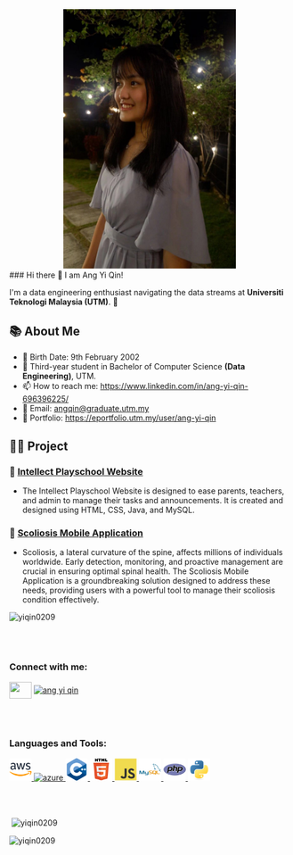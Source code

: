 <div align="center">
  <img src="WhatsApp Image 2021-10-17 at 10.56.17.jpeg" alt="yiqin" width="310px" >
</div>
### Hi there 👋 I am Ang Yi Qin!

I'm a data engineering enthusiast navigating the data streams at **Universiti Teknologi Malaysia (UTM)**. 🚀

## 📚 About Me
- 💬 Birth Date: 9th February 2002
- 🌱 Third-year student in Bachelor of Computer Science **(Data Engineering)**, UTM.
- 📫 How to reach me: https://www.linkedin.com/in/ang-yi-qin-696396225/
- 🤝 Email: angqin@graduate.utm.my
- 🌱 Portfolio: https://eportfolio.utm.my/user/ang-yi-qin

## 👨‍💻 Project

### 🏫 [Intellect Playschool Website](https://intellectplayschooljb.000webhostapp.com/IntellectPlayschool2/)

-  The Intellect Playschool Website is designed to ease parents, teachers, and admin to manage their tasks and announcements. It is created and designed using HTML, CSS, Java, and MySQL.

### 🏫 [Scoliosis Mobile Application](https://www.youtube.com/watch?v=a3k0dmp5k98)

-  Scoliosis, a lateral curvature of the spine, affects millions of individuals worldwide. Early detection, monitoring, and proactive management are crucial in ensuring optimal spinal health. The Scoliosis Mobile Application is a groundbreaking solution designed to address these needs, providing users with a powerful tool to manage their scoliosis condition effectively.

  <p align="left"> <img src="https://komarev.com/ghpvc/?username=yiqin0209&label=Profile%20views&color=0e75b6&style=flat" alt="yiqin0209" /> </p>
<br> </br>
<h3 align="left">Connect with me:</h3>
<p align="left">
<a href="https://www.linkedin.com/in/ang-yi-qin-696396225/" target="blank"><img align="center" src="https://raw.githubusercontent.com/rahuldkjain/github-profile-readme-generator/master/src/images/icons/Social/linked-in-alt.svg" height="30" width="40" /></a>
<a href="https://www.youtube.com/channel/UCLJUvn0ND8ZxoYbVySJVGyw" target="blank"><img align="center" src="https://raw.githubusercontent.com/rahuldkjain/github-profile-readme-generator/master/src/images/icons/Social/youtube.svg" alt="ang yi qin" height="30" width="40" /></a> 
</p>
<br> </br>
<h3 align="left">Languages and Tools:</h3>
<p align="left"> <a href="https://aws.amazon.com" target="_blank" rel="noreferrer"> <img src="https://raw.githubusercontent.com/devicons/devicon/master/icons/amazonwebservices/amazonwebservices-original-wordmark.svg" alt="aws" width="40" height="40"/> </a> <a href="https://azure.microsoft.com/en-in/" target="_blank" rel="noreferrer"> <img src="https://www.vectorlogo.zone/logos/microsoft_azure/microsoft_azure-icon.svg" alt="azure" width="40" height="40"/> </a> <a href="https://www.w3schools.com/cpp/" target="_blank" rel="noreferrer"> <img src="https://raw.githubusercontent.com/devicons/devicon/master/icons/cplusplus/cplusplus-original.svg" alt="cplusplus" width="40" height="40"/> </a> <a href="https://www.w3.org/html/" target="_blank" rel="noreferrer"> <img src="https://raw.githubusercontent.com/devicons/devicon/master/icons/html5/html5-original-wordmark.svg" alt="html5" width="40" height="40"/> </a> <a href="https://developer.mozilla.org/en-US/docs/Web/JavaScript" target="_blank" rel="noreferrer"> <img src="https://raw.githubusercontent.com/devicons/devicon/master/icons/javascript/javascript-original.svg" alt="javascript" width="40" height="40"/> </a> <a href="https://www.mysql.com/" target="_blank" rel="noreferrer"> <img src="https://raw.githubusercontent.com/devicons/devicon/master/icons/mysql/mysql-original-wordmark.svg" alt="mysql" width="40" height="40"/> </a> <a href="https://www.php.net" target="_blank" rel="noreferrer"> <img src="https://raw.githubusercontent.com/devicons/devicon/master/icons/php/php-original.svg" alt="php" width="40" height="40"/> </a> <a href="https://www.python.org" target="_blank" rel="noreferrer"> <img src="https://raw.githubusercontent.com/devicons/devicon/master/icons/python/python-original.svg" alt="python" width="40" height="40"/> </a> </p>

<br></br>
<p>&nbsp;<img align="center" src="https://github-readme-stats.vercel.app/api?username=yiqin0209&show_icons=true&locale=en" alt="yiqin0209" /></p>

<p><img align="center" src="https://github-readme-streak-stats.herokuapp.com/?user=yiqin0209&" alt="yiqin0209" /></p>

